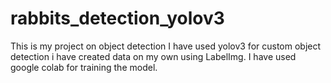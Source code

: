 # rabbits_detection_yolov3
This is my  project on object detection
I have used yolov3 for  custom object detection 
i have created data on my own using LabelImg.
I have used google colab for training the model.
